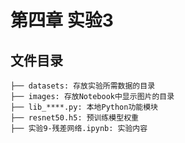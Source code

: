 # 第四章 实验3
## 文件目录
``` 
├── datasets: 存放实验所需数据的目录
├── images: 存放Notebook中显示图片的目录
├── lib_****.py: 本地Python功能模块
├── resnet50.h5: 预训练模型权重
├── 实验9-残差网络.ipynb: 实验内容
```

<!--
## 所需安装的库（新增）
- pandas：`pip install pandas`
-->